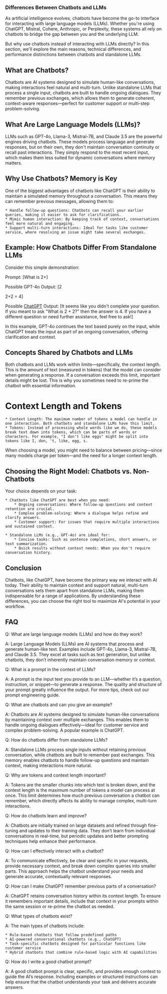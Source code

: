 ### Differences Between Chatbots and LLMs

As artificial intelligence evolves, chatbots have become the go-to interface for interacting with large language models (LLMs). Whether you're using ChatGPT, Mistral, Cohere, Anthropic, or Perplexity, these systems all rely on chatbots to bridge the gap between you and the underlying LLM.

But why use chatbots instead of interacting with LLMs directly? In this section, we'll explore the main reasons, technical differences, and performance distinctions between chatbots and standalone LLMs.

## What are Chatbots?

Chatbots are AI systems designed to simulate human-like conversations, making interactions feel natural and multi-turn. Unlike standalone LLMs that process a single input, chatbots are built to handle ongoing dialogues. They remember previous exchanges, which allows them to generate coherent, context-aware responses—perfect for customer support or multi-step problem-solving.

## What Are Large Language Models (LLMs)?

LLMs such as GPT-4o, Llama-3, Mistral-7B, and Claude 3.5 are the powerful engines driving chatbots. These models process language and generate responses, but on their own, they don't maintain conversation continuity or recall past interactions. They simply respond to the most recent input, which makes them less suited for dynamic conversations where memory matters.

## Why Use Chatbots? Memory is Key

One of the biggest advantages of chatbots like ChatGPT is their ability to maintain a simulated memory throughout a conversation. This means they can remember previous messages, allowing them to:

    * Handle follow-up questions: Chatbots can recall your earlier queries, making it easier to ask for clarifications.
    * Mimic human interaction: By keeping track of context, conversations feel more natural and engaging.
    * Support multi-turn interactions: Ideal for tasks like customer service, where resolving an issue might take several exchanges.

## Example: How Chatbots Differ From Standalone LLMs

Consider this simple demonstration:

Prompt:
[What is 2+]

Possible GPT-4o Output:
[2

2+2 = 4]

Possible [ChatGPT](/docs/basics/chatgpt_basics_prompt) Output:
[It seems like you didn't complete your question. If you meant to ask "What is 2 + 2?" then the answer is 4. If you have a different question or need further assistance, feel free to ask!]

In this example, GPT-4o continues the text based purely on the input, while ChatGPT treats the input as part of an ongoing conversation, offering clarification and context.

## Concepts Shared by Chatbots and LLMs

Both chatbots and LLMs work within limits—specifically, the context length. This is the amount of text (measured in tokens) that the model can consider when generating a response. If a conversation exceeds this limit, important details might be lost. This is why you sometimes need to re-prime the chatbot with essential information.

# Context Length and Tokens

    * Context Length: The maximum number of tokens a model can handle in one interaction. Both chatbots and standalone LLMs have this limit.
    * Tokens: Instead of processing whole words like we do, these models break text down into tokens, which can be parts of words or characters. For example, "I don't like eggs" might be split into tokens like I, don, 't, like, egg, s.

When choosing a model, you might need to balance between pricing—since many models charge per token—and the need for a longer context length.

## Choosing the Right Model: Chatbots vs. Non-Chatbots

Your choice depends on your task:

    * Chatbots like ChatGPT are best when you need:
        * Ongoing conversations: Where follow-up questions and context retention are crucial.
        * Complex problem-solving: Where a dialogue helps refine and clarify answers.
        * Customer support: For issues that require multiple interactions and sustained context.

    * Standalone LLMs (e.g., GPT-4o) are ideal for:
        * Concise tasks: Such as sentence completions, short answers, or text summarization.
        * Quick results without context needs: When you don't require conversation history.

## Conclusion

Chatbots, like ChatGPT, have become the primary way we interact with AI today. Their ability to maintain context and support natural, multi-turn conversations sets them apart from standalone LLMs, making them indispensable for a range of applications. By understanding these differences, you can choose the right tool to maximize AI's potential in your workflow.

## FAQ

Q: What are large language models (LLMs) and how do they work?

A: Large Language Models (LLMs) are AI systems that process and generate human-like text. Examples include GPT-4o, Llama-3, Mistral-7B, and Claude 3.5. They excel at tasks such as text generation, but unlike chatbots, they don’t inherently maintain conversation memory or context.

Q: What is a prompt in the context of LLMs?

A: A prompt is the input text you provide to an LLM—whether it’s a question, instruction, or snippet—to generate a response. The quality and structure of your prompt greatly influence the output. For more tips, check out our prompt engineering guide.

Q: What are chatbots and can you give an example?

A: Chatbots are AI systems designed to simulate human-like conversations by maintaining context over multiple exchanges. This enables them to handle ongoing dialogues effectively—ideal for customer service and complex problem-solving. A popular example is ChatGPT.

Q: How do chatbots differ from standalone LLMs?

A: Standalone LLMs process single inputs without retaining previous conversation, while chatbots are built to remember past exchanges. This memory enables chatbots to handle follow-up questions and maintain context, making interactions more natural.

Q: Why are tokens and context length important?

A: Tokens are the smaller chunks into which text is broken down, and the context length is the maximum number of tokens a model can process at once. This limit determines how much previous conversation a chatbot can remember, which directly affects its ability to manage complex, multi-turn interactions.

Q: How do chatbots learn and improve?

A: Chatbots are initially trained on large datasets and refined through fine-tuning and updates to their training data. They don’t learn from individual conversations in real-time, but periodic updates and better prompting techniques help enhance their performance.

Q: How can I effectively interact with a chatbot?

A: To communicate effectively, be clear and specific in your requests, provide necessary context, and break down complex queries into smaller parts. This approach helps the chatbot understand your needs and generate accurate, contextually relevant responses.

Q: How can I make ChatGPT remember previous parts of a conversation?

A: ChatGPT retains conversation history within its context length. To ensure it remembers important details, include that context in your prompts within the same session or re-prime the chatbot as needed.

Q: What types of chatbots exist?

A: The main types of chatbots include:

    * Rule-based chatbots that follow predefined paths
    * AI-powered conversational chatbots (e.g., ChatGPT)
    * Task-specific chatbots designed for particular functions like customer service
    * Hybrid chatbots that combine rule-based logic with AI capabilities

Q: How do I write a good chatbot prompt?

A: A good chatbot prompt is clear, specific, and provides enough context to guide the AI’s response. Including examples or structured instructions can help ensure that the chatbot understands your task and delivers accurate answers.